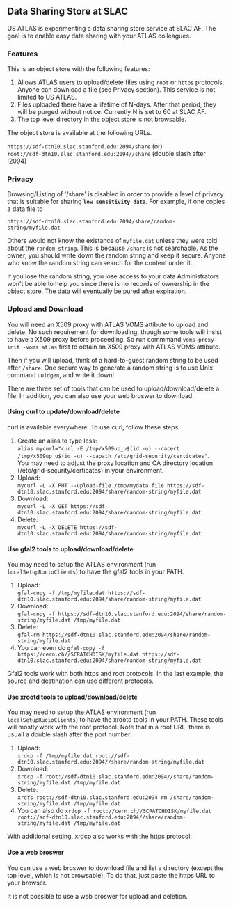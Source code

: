 ## Data Sharing Store at SLAC

US ATLAS is experimenting a data sharing store service at SLAC AF. The goal is
to enable easy data sharing with your ATLAS colleagues.

### Features

This is an object store with the following features:

1. Allows ATLAS users to upload/delete files using `root` or `https` 
protocols. Anyone can download a file (see Privacy section).
This service is not limited to US ATLAS. 
2. Files uploaded there have a lifetime of N-days. After that period, they 
will be purged without notice. Currently N is set to 60 at SLAC AF. 
3. The top level directory in the object store is not browsable.

The object store is available at the following URLs.

`https://sdf-dtn10.slac.stanford.edu:2094/share` (or) <br>
`root://sdf-dtn10.slac.stanford.edu:2094//share` (double slash after :2094)

### Privacy

Browsing/Listing of '/share' is disabled in order to provide a level of privacy
that is suitable for sharing <b>`low sensitivity data`</b>. For example, if 
one copies a data file to

`https://sdf-dtn10.slac.stanford.edu:2094/share/random-string/myfile.dat`

Others would not know the existance of `myfile.dat` unless they were told about
the `random-string`. This is because `/share` is not searchable. As the owner, 
you should write down the random string and keep it secure. Anyone who know the 
random string can search for the content under it.

If you lose the random string, you lose access to your data 
Administrators won't be able to help you since there is no records 
of ownership in the object store.
The data will eventually be pured after expiration. 

### Upload and Download

You will need an X509 proxy with ATLAS VOMS attibute to upload and delete. No 
such requirement for downloading, though some tools will insist to have a X509 
proxy before proceeding. So run commmand `voms-proxy-init -voms atlas` first
to obtain an X509 proxy with ATLAS VOMS attibute.

Then if you will upload, think of a hard-to-guest random string to be used 
after `/share`. One secure way to generate a random string is to use Unix 
command `uuidgen`, and write it down!

There are three set of tools that can be used to upload/download/delete a file. 
In addition, you can also use your web broswer to download.

#### Using curl to update/download/delete

curl is available everywhere. To use curl, follow these steps

1. Create an alias to type less: <br>`alias mycurl="curl -E /tmp/x509up_u$(id -u) --cacert /tmp/x509up_u$(id -u) --capath /etc/grid-security/certicates"`. <br>You may need to adjust the proxy 
location and CA directory location (/etc/grid-security/certicates) in your environment.
2. Upload: <br>`mycurl -L -X PUT --upload-file /tmp/mydata.file https://sdf-dtn10.slac.stanford.edu:2094/share/random-string/myfile.dat`
3. Download: <br>`mycurl -L -X GET https://sdf-dtn10.slac.stanford.edu:2094/share/random-string/myfile.dat`
4. Delete: <br>`mycurl -L -X DELETE https://sdf-dtn10.slac.stanford.edu:2094/share/random-string/myfile.dat`

#### Use gfal2 tools to upload/download/delete

You may need to setup the ATLAS environment (run `localSetupRucioClients`) to have 
the gfal2 tools in your PATH. 

1. Upload: <br>`gfal-copy -f /tmp/myfile.dat https://sdf-dtn10.slac.stanford.edu:2094/share/random-string/myfile.dat`
2. Download: <br>`gfal-copy -f https://sdf-dtn10.slac.stanford.edu:2094/share/random-string/myfile.dat /tmp/myfile.dat`
3. Delete: <br>`gfal-rm https://sdf-dtn10.slac.stanford.edu:2094/share/random-string/myfile.dat`
4. You can even do `gfal-copy -f https://cern.ch//SCRATCHDISK/myfile.dat https://sdf-dtn10.slac.stanford.edu:2094/share/random-string/myfile.dat`

Gfal2 tools work with both https and root protocols. In the last example, 
the source and destination can use different protocols.

#### Use xrootd tools to upload/download/delete

You may need to setup the ATLAS environment (run `localSetupRucioClients`) to have 
the xrootd tools in your PATH. These tools will mostly work with the root 
protocol. Note that in a root URL, there is usuall a double slash after the 
port number.

1. Upload: <br>`xrdcp -f /tmp/myfile.dat root://sdf-dtn10.slac.stanford.edu:2094//share/random-string/myfile.dat`
2. Download: <br>`xrdcp -f root://sdf-dtn10.slac.stanford.edu:2094//share/random-string/myfile.dat /tmp/myfile.dat`
3. Delete: <br>`xrdfs root://sdf-dtn10.slac.stanford.edu:2094 rm /share/random-string/myfile.dat /tmp/myfile.dat`
4. You can also do `xrdcp -f root://cern.ch//SCRATCHDISK/myfile.dat root://sdf-dtn10.slac.stanford.edu:2094//share/random-string/myfile.dat /tmp/myfile.dat`

With additional setting, xrdcp also works with the https protocol.

#### Use a web broswer

You can use a web broswer to download file and list a directory (except the top 
level, which is not browsable). To do that, just paste the https URL to your 
browser.

It is not possible to use a web broswer for upload and deletion.
